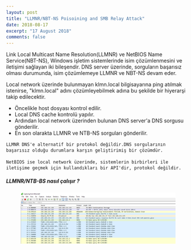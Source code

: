 ```yaml
---
layout: post
title: "LLMNR/NBT-NS Poisoining and SMB Relay Attack"
date: 2018-08-17
excerpt: "17 August 2018"
comments: false
---
```


Link Local Multicast Name Resolution(LLMNR) ve NetBIOS Name Service(NBT-NS), Windows işletim sistemlerinde isim çözümlenmesini ve iletişimi sağlayan iki bileşendir. DNS server üzerinde, sorguların başarısız olması durumunda, isim çözümlemeye LLMNR ve NBT-NS devam eder.

Local network üzerinde bulunmayan klmn.local bilgisayarına ping atılmak istenirse, "klmn.local" adını çözümleyebilmek adına bu şekilde bir hiyerarşi takip edilecektir.

+ Öncelikle host dosyası kontrol edilir.
+ Local DNS cache kontrolü yapılır. 
+ Ardından local network üzerinden bulunan DNS server'a DNS sorgusu gönderilir.
+ En son olarakta LLMNR ve NTB-NS sorguları gönderilir.
    
```
LLMNR DNS'e alternatif bir protokol değildir.DNS sorgularının başarısız olduğu durumlara karşın geliştirimiş bir çözümdür.

NetBIOS ise local network üzerinde, sistemlerin birbirleri ile iletişime geçmek için kullandıkları bir API'dir, protokol değildir.
```
##### LLMNR/NTB-BS nasıl çalışır ?

<figure >
    <img src="/assets/img/llmnr2.PNG">
</figure>
